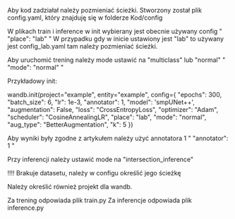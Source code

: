 Aby kod zadziałał należy pozmieniać ścieżki.
Stworzony został plik config.yaml, który znajduję się w folderze Kod/config

W plikach train i inference w init wybierany jest obecnie używany config 
" "place": "lab" "
W przypadku gdy w inicie ustawiony jest "lab" to używany jest config_lab.yaml tam należy pozmieniać ścieżki.

Aby uruchomić trening należy mode ustawić na "multiclass" lub "normal"
" "mode": "normal" "

Przykładowy init:

wandb.init(project="example", entity="example",
            config={
            "epochs": 300,
            "batch_size": 6,
            "lr": 1e-3,
            "annotator": 1,
            "model": 'smpUNet++',
            "augmentation": False,
            "loss": "CrossEntropyLoss",
            "optimizer": "Adam",
            "scheduler": "CosineAnnealingLR",
            "place": "lab",
            "mode": "normal",
            "aug_type": "BetterAugmentation",
            "k": 5 })

Aby wyniki były zgodne z artykułem należy użyć annotatora 1
" "annotator": 1 "

Przy inferencji należy ustawić mode na "intersection_inference"

!!!!
Brakuje datasetu, należy w configu określić jego ścieżkę

Należy określić również projekt dla wandb.

Za trening odpowiada plik train.py
Za inferencje odpowiada plik inference.py
